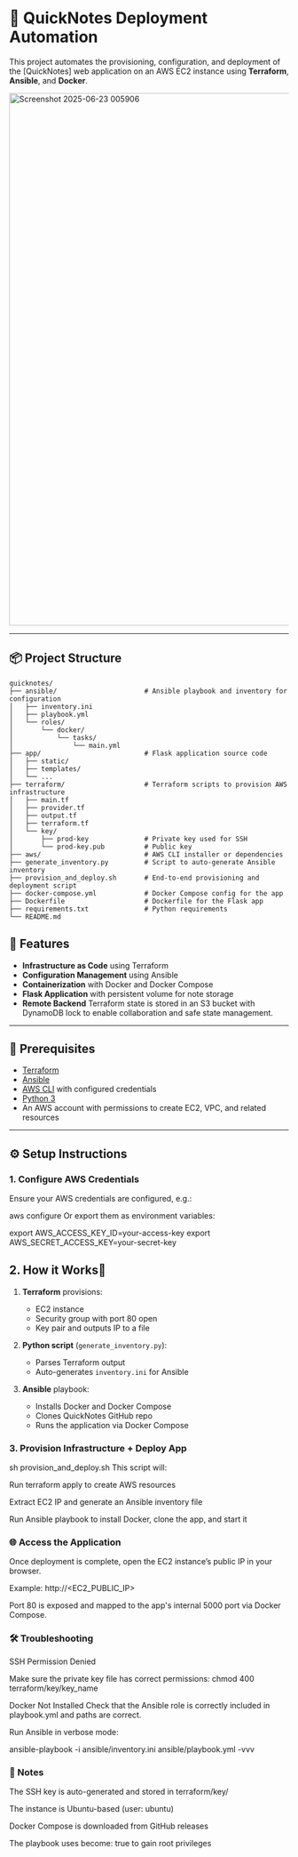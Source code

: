 # 📝 QuickNotes Deployment Automation

This project automates the provisioning, configuration, and deployment of the [QuickNotes] web application on an AWS EC2 instance using **Terraform**, **Ansible**, and **Docker**.

<img width="958" alt="Screenshot 2025-06-23 005906" src="https://github.com/user-attachments/assets/f63e7115-d4db-458c-92c0-07ec269b2a0e" />

---

## 📦 Project Structure

```
quicknotes/
├── ansible/                      # Ansible playbook and inventory for configuration
│   ├── inventory.ini
│   ├── playbook.yml
│   └── roles/
│       └── docker/
│           └── tasks/
│               └── main.yml
├── app/                          # Flask application source code
│   ├── static/
│   ├── templates/
│   └── ...
├── terraform/                    # Terraform scripts to provision AWS infrastructure
│   ├── main.tf
│   ├── provider.tf
│   ├── output.tf
│   ├── terraform.tf
│   └── key/
│       ├── prod-key              # Private key used for SSH
│       └── prod-key.pub          # Public key
├── aws/                          # AWS CLI installer or dependencies
├── generate_inventory.py         # Script to auto-generate Ansible inventory
├── provision_and_deploy.sh       # End-to-end provisioning and deployment script
├── docker-compose.yml            # Docker Compose config for the app
├── Dockerfile                    # Dockerfile for the Flask app
├── requirements.txt              # Python requirements
└── README.md                     
```


## 🚀 Features

- **Infrastructure as Code** using Terraform
- **Configuration Management** using Ansible
- **Containerization** with Docker and Docker Compose
- **Flask Application** with persistent volume for note storage
- **Remote Backend** Terraform state is stored in an S3 bucket with DynamoDB lock to enable collaboration and safe state management.
---

## 🔧 Prerequisites

- [Terraform](https://developer.hashicorp.com/terraform/downloads)
- [Ansible](https://docs.ansible.com/ansible/latest/installation_guide/intro_installation.html)
- [AWS CLI](https://docs.aws.amazon.com/cli/latest/userguide/install-cliv2.html) with configured credentials
- [Python 3](https://www.python.org/)
- An AWS account with permissions to create EC2, VPC, and related resources

---

## ⚙️ Setup Instructions

### 1. Configure AWS Credentials

Ensure your AWS credentials are configured, e.g.:

aws configure
Or export them as environment variables:

export AWS_ACCESS_KEY_ID=your-access-key
export AWS_SECRET_ACCESS_KEY=your-secret-key

## 2. How it Works🔧

1. **Terraform** provisions:
   - EC2 instance
   - Security group with port 80 open
   - Key pair and outputs IP to a file

2. **Python script** (`generate_inventory.py`):
   - Parses Terraform output
   - Auto-generates `inventory.ini` for Ansible

3. **Ansible** playbook:
   - Installs Docker and Docker Compose
   - Clones QuickNotes GitHub repo
   - Runs the application via Docker Compose

### 3. Provision Infrastructure + Deploy App

sh provision_and_deploy.sh
This script will:

Run terraform apply to create AWS resources

Extract EC2 IP and generate an Ansible inventory file

Run Ansible playbook to install Docker, clone the app, and start it

### 🌐 Access the Application
Once deployment is complete, open the EC2 instance’s public IP in your browser.

Example:
http://<EC2_PUBLIC_IP>

Port 80 is exposed and mapped to the app's internal 5000 port via Docker Compose.

### 🛠 Troubleshooting

SSH Permission Denied

Make sure the private key file has correct permissions:
chmod 400 terraform/key/key_name

Docker Not Installed
Check that the Ansible role is correctly included in playbook.yml and paths are correct.

Run Ansible in verbose mode:

ansible-playbook -i ansible/inventory.ini ansible/playbook.yml -vvv

### 📌 Notes

The SSH key is auto-generated and stored in terraform/key/

The instance is Ubuntu-based (user: ubuntu)

Docker Compose is downloaded from GitHub releases

The playbook uses become: true to gain root privileges

